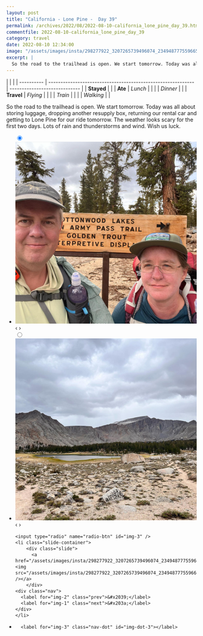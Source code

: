 ```yaml
---
layout: post
title: "California - Lone Pine -  Day 39"
permalink: /archives/2022/08/2022-08-10-california_lone_pine_day_39.html
commentfile: 2022-08-10-california_lone_pine_day_39
category: travel
date: 2022-08-10 12:34:00
image: "/assets/images/insta/298277922_3207265739496074_2349487775596651806_n_18043262218327049.jpg"
excerpt: |
  So the road to the trailhead is open. We start tomorrow. Today was all about storing luggage, dropping another resupply box, returning our rental car and getting to Lone Pine for our ride tomorrow. The weather looks scary for the first two days. Lots of rain and thunderstorms and wind. Wish us luck.
---
```


|            |                                                              |
| ---------- | ------------------------------------------------------------ | ----------------------------- |
| **Stayed** |  |
| **Ate**    | _Lunch_                                                      |          |
|            | _Dinner_                                                     |          |
| **Travel** | _Flying_                                                     |          |
|            | _Train_                                                      |          |
|            | _Walking_                                                    |          |


So the road to the trailhead is open. We start tomorrow. Today was all about storing luggage, dropping another resupply box, returning our rental car and getting to Lone Pine for our ride tomorrow. The weather looks scary for the first two days. Lots of rain and thunderstorms and wind. Wish us luck.


<ul class="slides">
    <input type="radio" name="radio-btn" id="img-1" checked="checked" />
    <li class="slide-container">
        <div class="slide">
          <a href="/assets/images/insta/298380331_742729836810005_3104464356063274557_n_17942214599231104.jpg"><img src="/assets/images/insta/298380331_742729836810005_3104464356063274557_n_17942214599231104.jpg" /></a>
        </div>
    <div class="nav">
      <label for="img-3" class="prev">&#x2039;</label>
      <label for="img-2" class="next">&#x203a;</label>
    </div>
    </li>
        <input type="radio" name="radio-btn" id="img-2"  />
    <li class="slide-container">
        <div class="slide">
          <a href="/assets/images/insta/298523271_423420169587182_1242632129565430623_n_17951095058043114.jpg"><img src="/assets/images/insta/298523271_423420169587182_1242632129565430623_n_17951095058043114.jpg" /></a>
        </div>
    <div class="nav">
      <label for="img-1" class="prev">&#x2039;</label>
      <label for="img-3" class="next">&#x203a;</label>
    </div>
    </li>
    
    <input type="radio" name="radio-btn" id="img-3" />
    <li class="slide-container">
        <div class="slide">
          <a href="/assets/images/insta/298277922_3207265739496074_2349487775596651806_n_18043262218327049.jpg"><img src="/assets/images/insta/298277922_3207265739496074_2349487775596651806_n_18043262218327049.jpg" /></a>
        </div>
    <div class="nav">
      <label for="img-2" class="prev">&#x2039;</label>
      <label for="img-1" class="next">&#x203a;</label>
    </div>
    </li>
			
<li class="nav-dots">
      <label for="img-1" class="nav-dot" id="img-dot-1"></label>
      <label for="img-2" class="nav-dot" id="img-dot-2"></label>

      <label for="img-3" class="nav-dot" id="img-dot-3"></label>

</li>
</ul>        
             

		